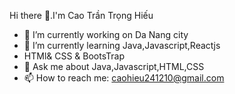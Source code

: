  Hi there 👋.I'm Cao Trần Trọng Hiếu
- 🔭 I’m currently working on Da Nang  city
- 🌱 I’m currently learning Java,Javascript,Reactjs
-  HTMl& CSS & BootsTrap
- 💬 Ask me about Java,Javascript,HTML,CSS
- 📫 How to reach me: caohieu241210@gmail.com

